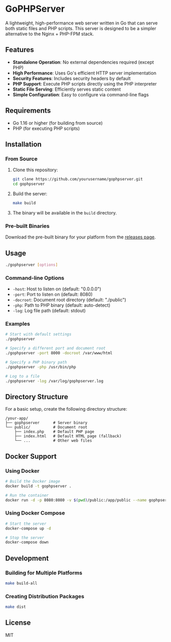 # GoPHPServer

A lightweight, high-performance web server written in Go that can serve both static files and PHP scripts. This server is designed to be a simpler alternative to the Nginx + PHP-FPM stack.

## Features

- **Standalone Operation**: No external dependencies required (except PHP)
- **High Performance**: Uses Go's efficient HTTP server implementation
- **Security Features**: Includes security headers by default
- **PHP Support**: Execute PHP scripts directly using the PHP interpreter
- **Static File Serving**: Efficiently serves static content
- **Simple Configuration**: Easy to configure via command-line flags

## Requirements

- Go 1.16 or higher (for building from source)
- PHP (for executing PHP scripts)

## Installation

### From Source

1. Clone this repository:
   ```bash
   git clone https://github.com/yourusername/gophpserver.git
   cd gophpserver
   ```

2. Build the server:
   ```bash
   make build
   ```

3. The binary will be available in the `build` directory.

### Pre-built Binaries

Download the pre-built binary for your platform from the [releases page](https://github.com/yourusername/gophpserver/releases).

## Usage

```bash
./gophpserver [options]
```

### Command-line Options

- `-host`: Host to listen on (default: "0.0.0.0")
- `-port`: Port to listen on (default: 8080)
- `-docroot`: Document root directory (default: "./public")
- `-php`: Path to PHP binary (default: auto-detect)
- `-log`: Log file path (default: stdout)

### Examples

```bash
# Start with default settings
./gophpserver

# Specify a different port and document root
./gophpserver -port 8000 -docroot /var/www/html

# Specify a PHP binary path
./gophpserver -php /usr/bin/php

# Log to a file
./gophpserver -log /var/log/gophpserver.log
```

## Directory Structure

For a basic setup, create the following directory structure:

```
/your-app/
├── gophpserver      # Server binary
└── public/          # Document root
    ├── index.php    # Default PHP page
    ├── index.html   # Default HTML page (fallback)
    └── ...          # Other web files
```

## Docker Support

### Using Docker

```bash
# Build the Docker image
docker build -t gophpserver .

# Run the container
docker run -d -p 8080:8080 -v $(pwd)/public:/app/public --name gophpserver gophpserver
```

### Using Docker Compose

```bash
# Start the server
docker-compose up -d

# Stop the server
docker-compose down
```

## Development

### Building for Multiple Platforms

```bash
make build-all
```

### Creating Distribution Packages

```bash
make dist
```

## License

MIT